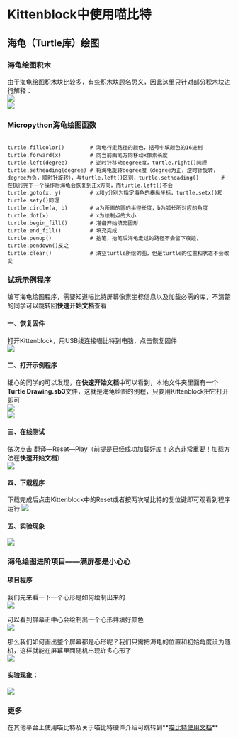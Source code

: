 # Kittenblock中使用喵比特  

## 海龟（Turtle库）绘图  
### 海龟绘图积木  
由于海龟绘图积木块比较多，有些积木块顾名思义，因此这里只针对部分积木块进行解释：  
![](/images/m3_1.png)  
![](/images/m3_2.png)  

### Micropython海龟绘图函数  
<pre><code>
turtle.fillcolor()        # 海龟行走路径的颜色，括号中填颜色的16进制
turtle.forward(x)         # 向当前画笔方向移动x像素长度
turtle.left(degree)       # 逆时针移动degree度，turtle.right()同理
turtle.setheading(degree) # 将海龟旋转degree度（degree为正，逆时针旋转，degree为负，顺时针旋转），与turtle.left()区别，turtle.setheading()       # 在执行完下一个操作后海龟会恢复到正x方向，而turtle.left()不会
turtle.goto(x, y)         # x和y分别为指定海龟的横纵坐标，turtle.setx()和turtle.sety()同理
turtle.circle(a, b)       # a为所画的圆的半径长度，b为弧长所对应的角度
turtle.dot(x)             # x为绘制点的大小
turtle.begin_fill()       # 准备开始填充图形
turtle.end_fill()         # 填充完成
turtle.penup()            # 抬笔，抬笔后海龟走过的路径不会留下痕迹，turtle.pendown()反之
turtle.clear()            # 清空turtle所绘的图，但是turtle的位置和状态不会改变
</code></pre>  


### 试玩示例程序  
编写海龟绘图程序，需要知道喵比特屏幕像素坐标信息以及加载必需的库，不清楚的同学可以跳转回**快速开始文档**查看  

#### 一、恢复固件  
打开Kittenblock，用USB线连接喵比特到电脑，点击恢复固件  
![](/images/m3_3.png)  

#### 二、打开示例程序  
细心的同学的可以发现，在**快速开始文档**中可以看到，本地文件夹里面有一个**Turtle Drawing.sb3**文件，这就是海龟绘图的例程，只要用Kittenblock把它打开即可  
![](/images/m3_6.png)  
![](/images/m3_7.png)  

#### 三、在线测试  
依次点击 翻译—Reset—Play（前提是已经成功加载好库！这点非常重要！加载方法在**快速开始文档**）  
![](/images/m3_8.png)  

#### 四、下载程序  
下载完成后点击Kittenblock中的Reset或者按两次喵比特的复位键即可观看到程序运行
![](/images/m3_9.png)  

#### 五、实验现象  
![](/images/m3_10.gif)  

### 海龟绘图进阶项目——满屏都是小心心  
#### 项目程序  
我们先来看一下一个心形是如何绘制出来的  
![](/images/m3_11.png)  

可以看到屏幕正中心会绘制出一个心形并填好颜色  
![](/images/m3_12.gif)  

那么我们如何画出整个屏幕都是心形呢？我们只需把海龟的位置和初始角度设为随机，这样就能在屏幕里面随机出现许多心形了  
![](/images/m3_13.png)  

#### 实验现象：  
![](/images/m3_14.gif)  

### 更多  
在其他平台上使用喵比特及关于喵比特硬件介绍可跳转到**[喵比特使用文档](https://meowbit-doc.kittenbot.cn/#/makecode/makecode%E5%BF%AB%E9%80%9F%E5%BC%80%E5%A7%8B)**
